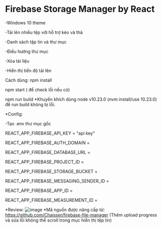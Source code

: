 # Firebase Storage Manager by React

-Windows 10 theme

-Tải lên nhiều tệp với hỗ trợ kéo và thả

-Danh sách tập tin và thư mục

-Điều hướng thư mục

-Xóa tài liệu

-Hiển thị tiến độ tải lên



Cách dùng:
npm install

npm start ( để check lỗi nếu có)

npm run build
*Khuyến khích dùng node v10.23.0 (nvm install/use 10.23.0) để run build không bị lỗi.

*Config:

-Tạo .env thư mục gốc

REACT_APP_FIREBASE_API_KEY = "api key"

REACT_APP_FIREBASE_AUTH_DOMAIN = 

REACT_APP_FIREBASE_DATABASE_URL = 

REACT_APP_FIREBASE_PROJECT_ID = 

REACT_APP_FIREBASE_STORAGE_BUCKET = 

REACT_APP_FIREBASE_MESSAGING_SENDER_ID = 

REACT_APP_FIREBASE_APP_ID = 

REACT_APP_FIREBASE_MEASUREMENT_ID = 

*Review:
![image](https://user-images.githubusercontent.com/57611937/217857166-017375c5-3248-4f7d-8c50-f0eb114a0d5c.png)
*Mã nguồn được nâng cấp từ: https://github.com/Chaisser/firebase-file-manager
(Thêm upload progress và sửa lỗi không thể scroll trong mục hiển thị tệp tin)
